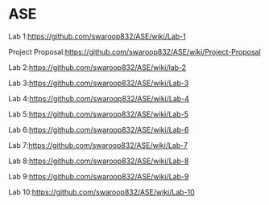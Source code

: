 # ASE
Lab 1:https://github.com/swaroop832/ASE/wiki/Lab-1

Project Proposal:https://github.com/swaroop832/ASE/wiki/Project-Proposal

Lab 2:https://github.com/swaroop832/ASE/wiki/lab-2

Lab 3:https://github.com/swaroop832/ASE/wiki/Lab-3

Lab 4:https://github.com/swaroop832/ASE/wiki/Lab-4

Lab 5:https://github.com/swaroop832/ASE/wiki/Lab-5

Lab 6:https://github.com/swaroop832/ASE/wiki/Lab-6

Lab 7:https://github.com/swaroop832/ASE/wiki/Lab-7

Lab 8:https://github.com/swaroop832/ASE/wiki/Lab-8

Lab 9:https://github.com/swaroop832/ASE/wiki/Lab-9

Lab 10:https://github.com/swaroop832/ASE/wiki/Lab-10
